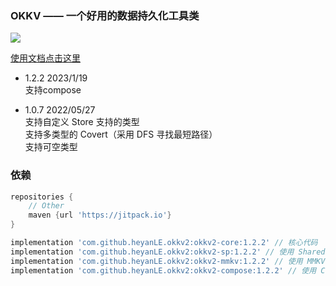 ### OKKV —— 一个好用的数据持久化工具类

[![](https://jitpack.io/v/heyanLE/okkv2.svg)](https://jitpack.io/#heyanLE/okkv2)

[使用文档点击这里](https://github.com/heyanLE/okkv2/tree/main/doc/menu.md)

* 1.2.2 2023/1/19  
支持compose  

* 1.0.7 2022/05/27  
支持自定义 Store 支持的类型  
支持多类型的 Covert（采用 DFS 寻找最短路径）  
支持可空类型

### 依赖

```groovy
repositories {
    // Other
    maven {url 'https://jitpack.io'}
}
```

```groovy
implementation 'com.github.heyanLE.okkv2:okkv2-core:1.2.2' // 核心代码
implementation 'com.github.heyanLE.okkv2:okkv2-sp:1.2.2' // 使用 SharedPreference 储存
implementation 'com.github.heyanLE.okkv2:okkv2-mmkv:1.2.2' // 使用 MMKV 储存
implementation 'com.github.heyanLE.okkv2:okkv2-compose:1.2.2' // 使用 Compose 相关的okkvState
```
